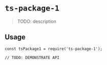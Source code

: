 # `ts-package-1`

> TODO: description

## Usage

```
const tsPackage1 = require('ts-package-1');

// TODO: DEMONSTRATE API
```
